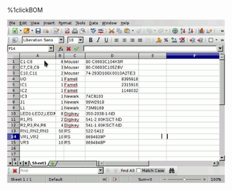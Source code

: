 %1clickBOM
<script type"text/javascript" src="gfycat.js"></script>
 <link href="http://1clickBOM.com/favicon.ico" rel="shortcut icon" type="image/x-icon">
<center><div class="gfyitem" data-title=true data-autoplay=false data-controls=true data-expand=false data-id="EminentSecondaryInsect" ><img src=demo.gif></div></center>
